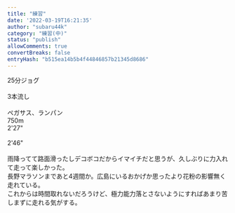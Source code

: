 ```yaml
---
title: "練習"
date: '2022-03-19T16:21:35'
author: "subaru44k"
category: "練習(中)"
status: "publish"
allowComments: true
convertBreaks: false
entryHash: "b515ea14b5b4f44846857b21345d8686"
---
```

25分ジョグ<br>
<br>
3本流し<br>
<br>
ペガサス、ランパン<br>
750m<br>
2'27"<br>
<br>
2'46"<br>
<br>
雨降ってて路面滑ったしデコボコだからイマイチだと思うが、久しぶりに力入れて走って楽しかった。<br>
長野マラソンまであと4週間か。広島にいるおかげか思ったより花粉の影響無く走れている。<br>
これからは時間取れないだろうけど、極力能力落とさないようにすればあまり苦しまずに走れる気がする。
